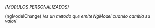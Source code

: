/*MODULOS PERSONALIZADOS*/



(ngModelChange) /*es un metodo que emite NgModel cuando cambia su valor*/
